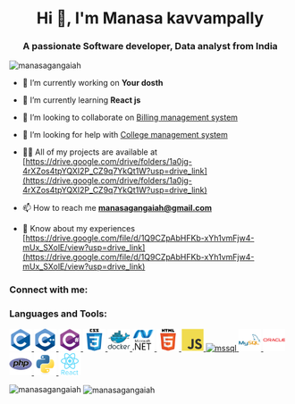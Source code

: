 <h1 align="center">Hi 👋, I'm Manasa kavvampally</h1>
<h3 align="center">A passionate Software developer, Data analyst from India</h3>

<p align="left"> <img src="https://komarev.com/ghpvc/?username=manasagangaiah&label=Profile%20views&color=0e75b6&style=flat" alt="manasagangaiah" /> </p>

- 🔭 I’m currently working on **Your dosth**

- 🌱 I’m currently learning **React js**

- 👯 I’m looking to collaborate on [Billing management system](https://drive.google.com/file/d/1-W4kH3lVe-g5Kb5UwXQkp9RS4INounjq/view?usp=drive_link)

- 🤝 I’m looking for help with [College management system](https://drive.google.com/file/d/1D_ZfjyONrWa0kI61RvAvKarKY08SDRJq/view?usp=drive_link)

- 👨‍💻 All of my projects are available at [https://drive.google.com/drive/folders/1a0jg-4rXZos4tpYQXI2P_CZ9q7YkQt1W?usp=drive_link](https://drive.google.com/drive/folders/1a0jg-4rXZos4tpYQXI2P_CZ9q7YkQt1W?usp=drive_link)

- 📫 How to reach me **manasagangaiah@gmail.com**

- 📄 Know about my experiences [https://drive.google.com/file/d/1Q9CZpAbHFKb-xYh1vmFjw4-mUx_SXolE/view?usp=drive_link](https://drive.google.com/file/d/1Q9CZpAbHFKb-xYh1vmFjw4-mUx_SXolE/view?usp=drive_link)

<h3 align="left">Connect with me:</h3>
<p align="left">
</p>

<h3 align="left">Languages and Tools:</h3>
<p align="left"> <a href="https://www.cprogramming.com/" target="_blank" rel="noreferrer"> <img src="https://raw.githubusercontent.com/devicons/devicon/master/icons/c/c-original.svg" alt="c" width="40" height="40"/> </a> <a href="https://www.w3schools.com/cpp/" target="_blank" rel="noreferrer"> <img src="https://raw.githubusercontent.com/devicons/devicon/master/icons/cplusplus/cplusplus-original.svg" alt="cplusplus" width="40" height="40"/> </a> <a href="https://www.w3schools.com/cs/" target="_blank" rel="noreferrer"> <img src="https://raw.githubusercontent.com/devicons/devicon/master/icons/csharp/csharp-original.svg" alt="csharp" width="40" height="40"/> </a> <a href="https://www.w3schools.com/css/" target="_blank" rel="noreferrer"> <img src="https://raw.githubusercontent.com/devicons/devicon/master/icons/css3/css3-original-wordmark.svg" alt="css3" width="40" height="40"/> </a> <a href="https://www.docker.com/" target="_blank" rel="noreferrer"> <img src="https://raw.githubusercontent.com/devicons/devicon/master/icons/docker/docker-original-wordmark.svg" alt="docker" width="40" height="40"/> </a> <a href="https://dotnet.microsoft.com/" target="_blank" rel="noreferrer"> <img src="https://raw.githubusercontent.com/devicons/devicon/master/icons/dot-net/dot-net-original-wordmark.svg" alt="dotnet" width="40" height="40"/> </a> <a href="https://www.w3.org/html/" target="_blank" rel="noreferrer"> <img src="https://raw.githubusercontent.com/devicons/devicon/master/icons/html5/html5-original-wordmark.svg" alt="html5" width="40" height="40"/> </a> <a href="https://developer.mozilla.org/en-US/docs/Web/JavaScript" target="_blank" rel="noreferrer"> <img src="https://raw.githubusercontent.com/devicons/devicon/master/icons/javascript/javascript-original.svg" alt="javascript" width="40" height="40"/> </a> <a href="https://www.microsoft.com/en-us/sql-server" target="_blank" rel="noreferrer"> <img src="https://www.svgrepo.com/show/303229/microsoft-sql-server-logo.svg" alt="mssql" width="40" height="40"/> </a> <a href="https://www.mysql.com/" target="_blank" rel="noreferrer"> <img src="https://raw.githubusercontent.com/devicons/devicon/master/icons/mysql/mysql-original-wordmark.svg" alt="mysql" width="40" height="40"/> </a> <a href="https://www.oracle.com/" target="_blank" rel="noreferrer"> <img src="https://raw.githubusercontent.com/devicons/devicon/master/icons/oracle/oracle-original.svg" alt="oracle" width="40" height="40"/> </a> <a href="https://www.php.net" target="_blank" rel="noreferrer"> <img src="https://raw.githubusercontent.com/devicons/devicon/master/icons/php/php-original.svg" alt="php" width="40" height="40"/> </a> <a href="https://www.python.org" target="_blank" rel="noreferrer"> <img src="https://raw.githubusercontent.com/devicons/devicon/master/icons/python/python-original.svg" alt="python" width="40" height="40"/> </a> <a href="https://reactjs.org/" target="_blank" rel="noreferrer"> <img src="https://raw.githubusercontent.com/devicons/devicon/master/icons/react/react-original-wordmark.svg" alt="react" width="40" height="40"/> </a> </p>

<p><img align="left" src="https://github-readme-stats.vercel.app/api/top-langs?username=manasagangaiah&show_icons=true&locale=en&layout=compact" alt="manasagangaiah" /></p>

<p>&nbsp;<img align="center" src="https://github-readme-stats.vercel.app/api?username=manasagangaiah&show_icons=true&locale=en" alt="manasagangaiah" /></p>
